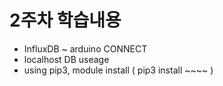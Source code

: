 # 2주차 학습내용
+ InfluxDB ~ arduino CONNECT
+ localhost DB useage
+ using pip3, module install ( pip3 install ~~~~ )
